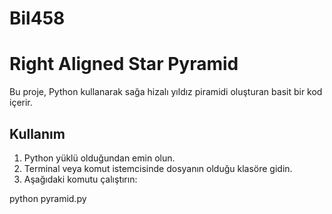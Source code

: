 # Bil458
# Right Aligned Star Pyramid

Bu proje, Python kullanarak sağa hizalı yıldız piramidi oluşturan basit bir kod içerir.

## Kullanım

1. Python yüklü olduğundan emin olun.
2. Terminal veya komut istemcisinde dosyanın olduğu klasöre gidin.
3. Aşağıdaki komutu çalıştırın:

python pyramid.py


